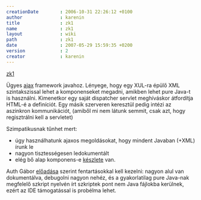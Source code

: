 ```yaml
---
creationDate        : 2006-10-31 22:26:12 +0100 
author              : karenin 
title               : zk1 
name                : zk1 
layout              : wiki 
path                : zk1 
date                : 2007-05-29 15:59:35 +0200 
version             : 2 
creator             : karenin 
---
```

[zk1](http://zk1.sourceforge.net/)

Ügyes [ajax](ajax.html) framework javahoz. Lényege, hogy egy XUL-ra épülő XML szintakszissal lehet a komponenseket megadni, amikben lehet pure Java-t is használni. Kimenetkor egy saját dispatcher servlet meghíváskor átfordítja HTML-é a definíciót. Egy másik szerveren keresztül pedig intézi az aszinkron kommunikációt, (amiből mi nem látunk semmit, csak azt, hogy regisztrálni kell a servletet)

Szimpatikusnak tűnhet mert:

*   úgy használhatunk ajaxos megoldásokat, hogy mindent Javaban (+XML) írunk le
*   nagyon tisztességesen ledokumentált
*   elég bő alap komponens-e [készlete](http://www.zkoss.org/zkdemo/userguide/) van.

Auth Gábor [előadása](http://jum.anzix.hu/pages/viewpage.action?pageId=557065) szerint fentartásokkal kell kezelni: nagyon alul van dokumentálva, debugolni nagyon nehéz, és a gyakorlatilag pure Java-nak megfelelő szkript nyelvén írt szkriptek pont nem Java fájlokba kerülnek, ezért az IDE támogatással is probélma lehet.
